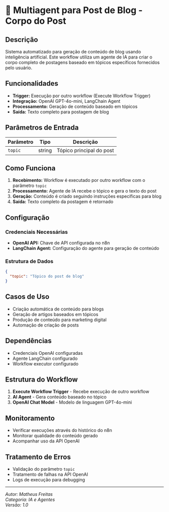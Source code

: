 # 🤖 Multiagent para Post de Blog - Corpo do Post

## Descrição

Sistema automatizado para geração de conteúdo de blog usando inteligência artificial. Este workflow utiliza um agente de IA para criar o corpo completo de postagens baseado em tópicos específicos fornecidos pelo usuário.

## Funcionalidades

- **Trigger:** Execução por outro workflow (Execute Workflow Trigger)
- **Integração:** OpenAI GPT-4o-mini, LangChain Agent
- **Processamento:** Geração de conteúdo baseado em tópicos
- **Saída:** Texto completo para postagem de blog

## Parâmetros de Entrada

| Parâmetro | Tipo   | Descrição                    |
| --------- | ------ | ---------------------------- |
| `topic`   | string | Tópico principal do post    |

## Como Funciona

1. **Recebimento:** Workflow é executado por outro workflow com o parâmetro `topic`
2. **Processamento:** Agente de IA recebe o tópico e gera o texto do post
3. **Geração:** Conteúdo é criado seguindo instruções específicas para blog
4. **Saída:** Texto completo da postagem é retornado

## Configuração

### Credenciais Necessárias

- **OpenAI API:** Chave de API configurada no n8n
- **LangChain Agent:** Configuração do agente para geração de conteúdo

### Estrutura de Dados

```json
{
  "topic": "Tópico do post de blog"
}
```

## Casos de Uso

- Criação automática de conteúdo para blogs
- Geração de artigos baseados em tópicos
- Produção de conteúdo para marketing digital
- Automação de criação de posts

## Dependências

- Credenciais OpenAI configuradas
- Agente LangChain configurado
- Workflow executor configurado

## Estrutura do Workflow

1. **Execute Workflow Trigger** - Recebe execução de outro workflow
2. **AI Agent** - Gera conteúdo baseado no tópico
3. **OpenAI Chat Model** - Modelo de linguagem GPT-4o-mini

## Monitoramento

- Verificar execuções através do histórico do n8n
- Monitorar qualidade do conteúdo gerado
- Acompanhar uso da API OpenAI

## Tratamento de Erros

- Validação do parâmetro `topic`
- Tratamento de falhas na API OpenAI
- Logs de execução para debugging

---

_Autor: Matheus Freitas_  
_Categoria: IA e Agentes_  
_Versão: 1.0_
